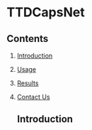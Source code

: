 # TTDCapsNet
## Contents
1. [Introduction](#introduction)
2. [Usage](#usage)
3. [Results](#results)
4. [Contact Us](#contact-us)

   ## Introduction
